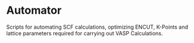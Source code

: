 # Automator
Scripts for automating SCF calculations, optimizing ENCUT, K-Points and lattice parameters required for carrying out VASP Calculations.
